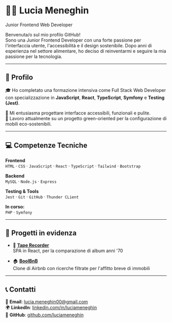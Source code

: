 # 👩‍💻 Lucia Meneghin  
Junior Frontend Web Developer

Benvenuta/o sul mio profilo GitHub!  
Sono una Junior Frontend Developer con una forte passione per l'interfaccia utente, l'accessibilità e il design sostenibile. Dopo anni di esperienza nel settore alimentare, ho deciso di reinventarmi e seguire la mia passione per la tecnologia.

---

## 📝 Profilo

🎓 Ho completato una formazione intensiva come Full Stack Web Developer con specializzazione in **JavaScript**, **React**, **TypeScript**, **Symfony** e **Testing (Jest)**.

🚀 Mi entusiasma progettare interfacce accessibili, funzionali e pulite.  
🌱 Lavoro attualmente su un progetto green-oriented per la configurazione di mobili eco-sostenibili.

---

## 💻 Competenze Tecniche

**Frontend**  
`HTML` · `CSS` · `JavaScript` · `React` · `TypeScript` · `Tailwind` · `Bootstrap`

**Backend**  
`MySQL` · `Node.js` · `Express`

**Testing & Tools**  
`Jest` · `Git` · `GitHub` · `Thunder CLient`

**In corso:**  
`PHP` · `Symfony` 

---

## 🌟 Progetti in evidenza

- 🎨 **[Tape Recorder]([https://github.com/luciameneghin/ecodesign-frontend](https://github.com/luciameneghin/progetto-finale-spec-frontend-front))**  
  SPA in React, per la comparazione di album anni '70

- 🏠 **[BoolBnB](https://github.com/luciameneghin/boolbnb)**  
  Clone di Airbnb con ricerche filtrate per l'affitto breve di immobili

---

## 📞 Contatti

📧 **Email**: [lucia.meneghin00@gmail.com](lucia.meneghin00@gmail.com)  
🌍 **LinkedIn**: [linkedin.com/in/luciameneghin](https://linkedin.com/in/luciameneghin)  
🔗 **GitHub**: [github.com/luciameneghin](https://github.com/luciameneghin)

